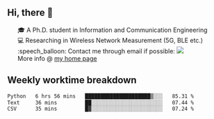 <h2 > Hi, there 👋 </h3>

<div >
 <ul>
 🎓 A Ph.D. student in Information and Communication Engineering <br>
 💻 Researching in Wireless Network Measurement (5G, BLE etc.)<br>
 :speech_balloon: Contact me through email if possible: <a href="mailto:ethanjia@sjtu.edu.cn"><img src="https://img.shields.io/badge/-ethanjia@sjtu.edu.cn-c14438?style=plastic&logo=Gmail&logoColor=white&link=mailto:mailto:ethanjia@sjtu.edu.cn"></a> <br>
  More info @ <a href="https://haifengjia.github.io">my home page</a>
 </ul>
</div>

<h2 >
Weekly worktime breakdown
</h1>


<!--START_SECTION:waka-->

```txt
Python   6 hrs 56 mins   █████████████████████▒░░░   85.31 %
Text     36 mins         ██░░░░░░░░░░░░░░░░░░░░░░░   07.44 %
CSV      35 mins         █▓░░░░░░░░░░░░░░░░░░░░░░░   07.24 %
```

<!--END_SECTION:waka-->


